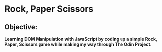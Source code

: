 # Rock, Paper Scissors
## Objective: 
#### Learning DOM Manipulation with JavaScript by coding up a simple Rock, Paper, Scissors game while making my way through The Odin Project.